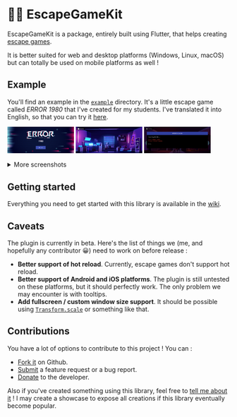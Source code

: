 # 🕵️‍♂️ EscapeGameKit

EscapeGameKit is a package, entirely built using Flutter, that helps creating
[escape games](https://en.wikipedia.org/wiki/Escape_the_room).

It is better suited for web and desktop platforms (Windows, Linux, macOS) but can totally
be used on mobile platforms as well !

## Example

You'll find an example in the [`example`](https://github.com/Skyost/EscapeGameKit/tree/master/example)
directory. It's a little escape game called _ERROR 1980_ that I've created for my students. I've translated
it into English, so that you can try it [here](https://skyost.github.io/EscapeGameKit/game.html).

<img src="https://github.com/Skyost/EscapeGameKit/raw/master/example/screenshots/screenshot-1.png" width="30%"> <img src="https://github.com/Skyost/EscapeGameKit/raw/master/example/screenshots/screenshot-2.png" width="30%"> <img src="https://github.com/Skyost/EscapeGameKit/raw/master/example/screenshots/screenshot-5.png" width="30%">

<details>
  <summary>More screenshots</summary>

  <img src="https://github.com/Skyost/EscapeGameKit/raw/master/example/screenshots/screenshot-3.png" width="30%">
  <img src="https://github.com/Skyost/EscapeGameKit/raw/master/example/screenshots/screenshot-4.png" width="30%">
  <img src="https://github.com/Skyost/EscapeGameKit/raw/master/example/screenshots/screenshot-6.png" width="30%">
  <img src="https://github.com/Skyost/EscapeGameKit/raw/master/example/screenshots/screenshot-7.png" width="30%">
</details>

## Getting started

Everything you need to get started with this library is available in the
[wiki](https://github.com/Skyost/EscapeGameKit/wiki).

## Caveats

The plugin is currently in beta. Here's the list of things we (me, and hopefully any contributor 😀)
need to work on before release :

* **Better support of hot reload**. Currently, escape games don't support hot reload.
* **Better support of Android and iOS platforms**.
  The plugin is still untested on these platforms, but it should perfectly work. The only problem
  we may encounter is with tooltips.
* **Add fullscreen / custom window size support**. It should be possible using
  [`Transform.scale`](https://api.flutter.dev/flutter/widgets/Transform/Transform.scale.html) or
  something like that.

## Contributions

You have a lot of options to contribute to this project ! You can :

* [Fork it](https://github.com/Skyost/EscapeGameKit/fork) on Github.
* [Submit](https://github.com/Skyost/EscapeGameKit/issues/new/choose) a feature request or a bug report.
* [Donate](https://paypal.me/Skyost) to the developer.

Also if you've created something using this library, feel free to
[tell me about it](https://github.com/Skyost/EscapeGameKit/issues/new?assignees=Skyost&labels=creation&template=created_something.md&title=) !
I may create a showcase to expose all creations if this library eventually become popular.
